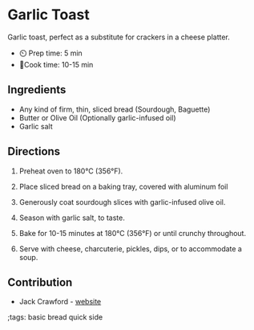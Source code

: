# Garlic Toast

Garlic toast, perfect as a substitute for crackers in a cheese platter.

- ⏲️ Prep time: 5 min
- 🍳Cook time: 10-15 min

## Ingredients

- Any kind of firm, thin, sliced bread (Sourdough, Baguette)
- Butter or Olive Oil (Optionally garlic-infused oil)
- Garlic salt

## Directions

1. Preheat oven to 180°C (356°F).
2. Place sliced bread on a baking tray, covered with aluminum foil

3. Generously coat sourdough slices with garlic-infused olive oil.
4. Season with garlic salt, to taste.
5. Bake for 10-15 minutes at 180°C (356°F) or until crunchy throughout.
6. Serve with cheese, charcuterie, pickles, dips, or to accommodate a soup. 

## Contribution

- Jack Crawford - [website](https://github.com/jjcrawford)

;tags: basic bread quick side
